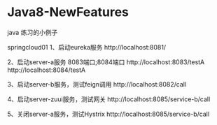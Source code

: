 # Java8-NewFeatures

java 练习的小例子


springcloud01
1、启动eureka服务
http://localhost:8081/

2、启动server-a服务 8083端口;8084端口
http://localhost:8083/testA
http://localhost:8084/testA

3、启动server-b服务，测试feign调用
http://localhost:8082/call

4、启动server-zuui服务，测试网关
http://localhost:8085/service-b/call

5、关闭server-a服务，测试Hystrix
http://localhost:8085/service-b/call
